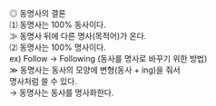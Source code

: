 ◎ 동명사의 결론<br>
 ⑴ 동명사는 100% 동사이다.<br>
   ≫ 동명사 뒤에 다른 명사(목적어)가 온다.<br>
 ⑵ 동명사는 100% 명사이다. <br>
   ex) Follow → Following (동사를 명사로 바꾸기 위한 방법) <br>
   ≫ 동명사는 동사의 모양에 변형(동사 + ing)을 줘서 <br>
     명사처럼 쓸 수 있다.<br>
     → 동명사는 동사를 명사화한다.
